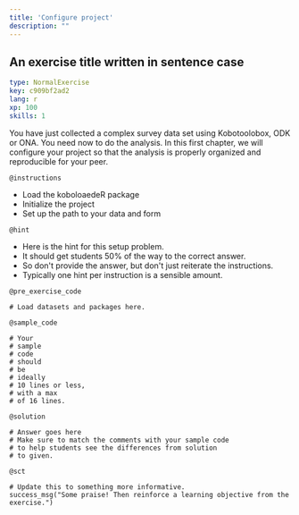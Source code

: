 ```yaml
---
title: 'Configure project'
description: ""
---
```


## An exercise title written in sentence case

```yaml
type: NormalExercise
key: c909bf2ad2
lang: r
xp: 100
skills: 1
```

You have just collected a complex survey data set using Kobotoolobox, ODK or ONA. You need now to do the analysis. In this first chapter, we will configure your project so that the analysis is properly organized and reproducible for your peer.

`@instructions`
- Load the koboloaedeR package
- Initialize the project 
- Set up the path to your data and form

`@hint`
- Here is the hint for this setup problem. 
- It should get students 50% of the way to the correct answer.
- So don't provide the answer, but don't just reiterate the instructions.
- Typically one hint per instruction is a sensible amount.

`@pre_exercise_code`
```{r}
# Load datasets and packages here.
```

`@sample_code`
```{r}
# Your
# sample
# code
# should
# be
# ideally
# 10 lines or less,
# with a max
# of 16 lines.
```

`@solution`
```{r}
# Answer goes here
# Make sure to match the comments with your sample code
# to help students see the differences from solution
# to given.
```

`@sct`
```{r}
# Update this to something more informative.
success_msg("Some praise! Then reinforce a learning objective from the exercise.")
```
